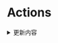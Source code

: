 # Actions


<details> 
    <summary>更新内容</summary>

- [QiuChenlyOpenSource/QQFlacMusicDownloader](https://github.com/QiuChenlyOpenSource/QQFlacMusicDownloader) (Updated: deb5f564e8c2371ff3a5b5ee0d1de1cc95736e82)
- [tailscale/tailscale](https://github.com/tailscale/tailscale) (Updated: 00554ad2778ee9d4be482af0090257031cc8c1ed)
- [vvbbnn00/WARP-Clash-API](https://github.com/vvbbnn00/WARP-Clash-API) (Updated: 87247a585715fc4496a79b693bcd621f2cdd6911)
- [jhao104/proxy_pool](https://github.com/jhao104/proxy_pool) (Updated: f8b9575f7f50edc36efa60f56b46deab4c212972)

</details>
